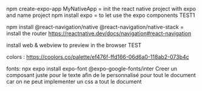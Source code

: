 npm create-expo-app MyNativeApp = init the react native project with expo and name project
npm install expo = to let use the expo components TEST1

npm install @react-navigation/native @react-navigation/native-stack = install the router
https://reactnative.dev/docs/navigation#react-navigation

install web & webview to preview in the browser TEST

colors :
https://coolors.co/palette/ef476f-ffd166-06d6a0-118ab2-073b4c

fonts:
npx expo install expo-font @expo-google-fonts/inter
Creer un composant juste pour le texte afin de le personnalisé pour tout le document
car on ne peut implementer un css a tout le document
